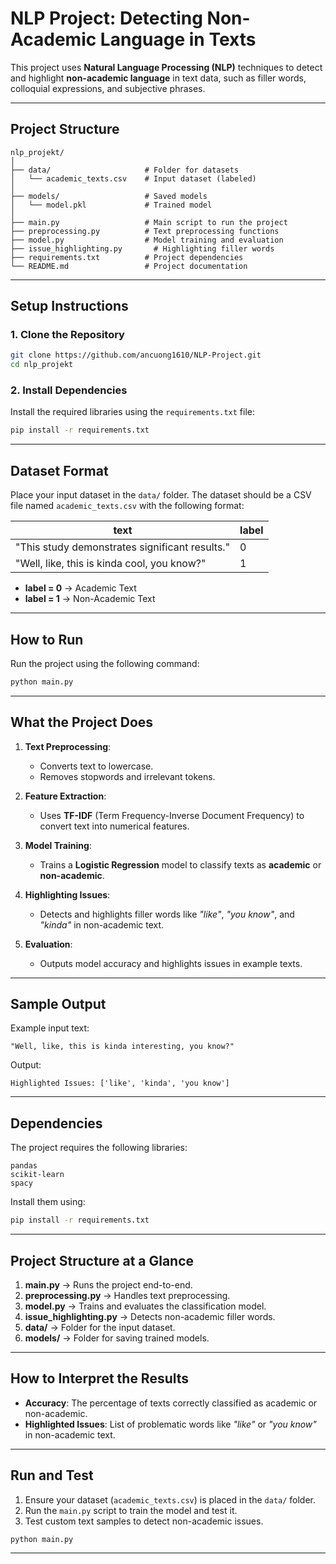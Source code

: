 
# **NLP Project: Detecting Non-Academic Language in Texts**

This project uses **Natural Language Processing (NLP)** techniques to detect and highlight **non-academic language** in text data, such as filler words, colloquial expressions, and subjective phrases.

---

## **Project Structure**

```
nlp_projekt/
│
├── data/                     # Folder for datasets
│   └── academic_texts.csv    # Input dataset (labeled)
│
├── models/                   # Saved models
│   └── model.pkl             # Trained model
│
├── main.py                   # Main script to run the project
├── preprocessing.py          # Text preprocessing functions
├── model.py                  # Model training and evaluation
├── issue_highlighting.py       # Highlighting filler words
├── requirements.txt          # Project dependencies
└── README.md                 # Project documentation
```

---

## **Setup Instructions**

### 1. Clone the Repository
```bash
git clone https://github.com/ancuong1610/NLP-Project.git
cd nlp_projekt

```

### 2. Install Dependencies
Install the required libraries using the `requirements.txt` file:
```bash
pip install -r requirements.txt
```

---

## **Dataset Format**

Place your input dataset in the `data/` folder. The dataset should be a CSV file named `academic_texts.csv` with the following format:

| **text**                                     | **label** |
|---------------------------------------------|-----------|
| "This study demonstrates significant results." | 0         |
| "Well, like, this is kinda cool, you know?"     | 1         |

- **label = 0** → Academic Text  
- **label = 1** → Non-Academic Text  

---

## **How to Run**

Run the project using the following command:
```bash
python main.py
```

---

## **What the Project Does**

1. **Text Preprocessing**:
   - Converts text to lowercase.
   - Removes stopwords and irrelevant tokens.

2. **Feature Extraction**:
   - Uses **TF-IDF** (Term Frequency-Inverse Document Frequency) to convert text into numerical features.

3. **Model Training**:
   - Trains a **Logistic Regression** model to classify texts as **academic** or **non-academic**.

4. **Highlighting Issues**:
   - Detects and highlights filler words like *"like"*, *"you know"*, and *"kinda"* in non-academic text.

5. **Evaluation**:
   - Outputs model accuracy and highlights issues in example texts.

---

## **Sample Output**

Example input text:
```
"Well, like, this is kinda interesting, you know?"
```

Output:
```
Highlighted Issues: ['like', 'kinda', 'you know']
```

---

## **Dependencies**

The project requires the following libraries:
```
pandas
scikit-learn
spacy
```

Install them using:
```bash
pip install -r requirements.txt
```

---

## **Project Structure at a Glance**

1. **main.py** → Runs the project end-to-end.  
2. **preprocessing.py** → Handles text preprocessing.  
3. **model.py** → Trains and evaluates the classification model.  
4. **issue_highlighting.py** → Detects non-academic filler words.  
5. **data/** → Folder for the input dataset.  
6. **models/** → Folder for saving trained models.  

---

## **How to Interpret the Results**

- **Accuracy**: The percentage of texts correctly classified as academic or non-academic.  
- **Highlighted Issues**: List of problematic words like *"like"* or *"you know"* in non-academic text.  

---

## **Run and Test**

1. Ensure your dataset (`academic_texts.csv`) is placed in the `data/` folder.  
2. Run the `main.py` script to train the model and test it.  
3. Test custom text samples to detect non-academic issues.

```bash
python main.py
```

---
